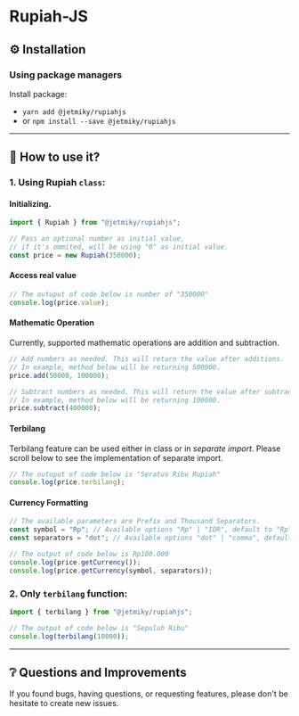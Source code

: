 # Rupiah-JS

## ⚙ Installation

### Using package managers

Install package:

- `yarn add @jetmiky/rupiahjs`
- or `npm install --save @jetmiky/rupiahjs`

---

## 🤔 How to use it?

### 1. Using Rupiah `class`:

#### Initializing.

```js
import { Rupiah } from "@jetmiky/rupiahjs";

// Pass an optional number as initial value,
// if it's ommited, will be using "0" as initial value.
const price = new Rupiah(350000);
```

#### Access real value

```js
// The outuput of code below is number of "350000"
console.log(price.value);
```

#### Mathematic Operation

Currently, supported mathematic operations are addition and subtraction.

```js
// Add numbers as needed. This will return the value after additions.
// In example, method below will be returning 500000.
price.add(50000, 100000);

// Subtract numbers as needed. This will return the value after subtraction.
// In example, method below will be returning 100000.
price.subtract(400000);
```

#### Terbilang

Terbilang feature can be used either in class or in _separate import_.
Please scroll below to see the implementation of separate import.

```js
// The outuput of code below is "Seratus Ribu Rupiah"
console.log(price.terbilang);
```

#### Currency Formatting

```js
// The available parameters are Prefix and Thousand Separators.
const symbol = "Rp"; // Available options "Rp" | "IDR", default to "Rp"
const separators = "dot"; // Available options "dot" | "comma", default to "dot"

// The output of code below is Rp100.000
console.log(price.getCurrency());
console.log(price.getCurrency(symbol, separators));
```

### 2. Only `terbilang` function:

```js
import { terbilang } from "@jetmiky/rupiahjs";

// The output of code below is "Sepuluh Ribu"
console.log(terbilang(10000));
```

---

## ❔ Questions and Improvements

If you found bugs, having questions, or requesting features, please don't be hesitate to create new issues.
